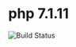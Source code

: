 # php 7.1.11

![Build Status](https://travis-ci.org/cyber-dojo-languages/php-7.1.11.svg?branch=master)
